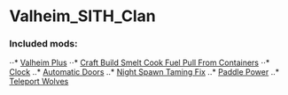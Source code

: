 # Valheim_SITH_Clan

### Included mods:
⋅⋅* [Valheim Plus](https://www.nexusmods.com/valheim/mods/4)
⋅⋅* [Craft Build Smelt Cook Fuel Pull From Containers](https://www.nexusmods.com/valheim/mods/40)
⋅⋅* [Clock](https://www.nexusmods.com/valheim/mods/85)
..* [Automatic Doors](https://www.nexusmods.com/valheim/mods/288)
..* [Night Spawn Taming Fix](https://www.nexusmods.com/valheim/mods/315)
..* [Paddle Power](https://www.nexusmods.com/valheim/mods/305)
..* [Teleport Wolves](https://www.nexusmods.com/valheim/mods/217)
